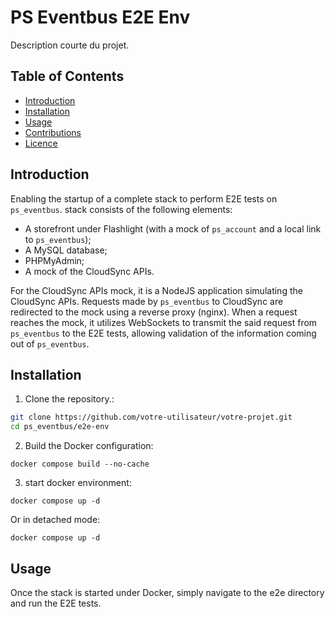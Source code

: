 # PS Eventbus E2E Env

Description courte du projet.

## Table of Contents

- [Introduction](#introduction)
- [Installation](#installation)
- [Usage](#usage)
- [Contributions](#contributions)
- [Licence](#licence)

## Introduction

Enabling the startup of a complete stack to perform E2E tests on `ps_eventbus`.
stack consists of the following elements:
- A storefront under Flashlight (with a mock of `ps_account` and a local link to `ps_eventbus`);
- A MySQL database;
- PHPMyAdmin;
- A mock of the CloudSync APIs.

For the CloudSync APIs mock, it is a NodeJS application simulating the CloudSync APIs. Requests made by `ps_eventbus` to CloudSync are redirected to the mock using a reverse proxy (nginx).
When a request reaches the mock, it utilizes WebSockets to transmit the said request from `ps_eventbus` to the E2E tests, allowing validation of the information coming out of `ps_eventbus`.


## Installation

1. Clone the repository.:

```bash
git clone https://github.com/votre-utilisateur/votre-projet.git
cd ps_eventbus/e2e-env
```

2. Build the Docker configuration:
```
docker compose build --no-cache
```

3. start docker environment:
```
docker compose up -d
```
Or in detached mode:
```
docker compose up -d 
```

## Usage
Once the stack is started under Docker, simply navigate to the e2e directory and run the E2E tests.
